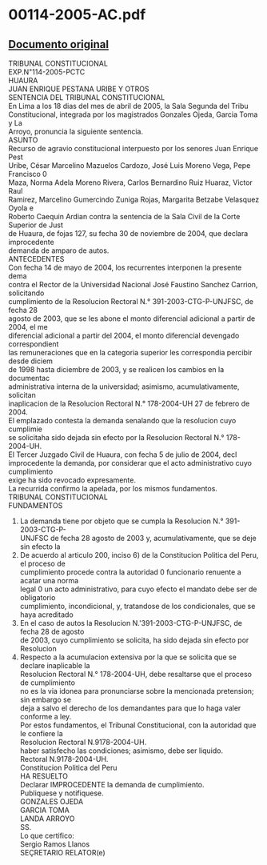 
00114-2005-AC.pdf
=================
  
[Documento original](https://tc.gob.pe/jurisprudencia/2006/00114-2005-AC.pdf)  
---  
TRIBUNAL CONSTITUCIONAL  
EXP.N"114-2005-PCTC  
HUAURA  
JUAN ENRIQUE PESTANA URIBE Y OTROS  
SENTENCIA DEL TRIBUNAL CONSTITUCIONAL  
En Lima a los 18 dias del mes de abril de 2005, la Sala Segunda del Tribu  
Constitucional, integrada por los magistrados Gonzales Ojeda, Garcia Toma y La  
Arroyo, pronuncia la siguiente sentencia.  
ASUNTO  
Recurso de agravio constitucional interpuesto por los senores Juan Enrique Pest  
Uribe, César Marcelino Mazuelos Cardozo, José Luis Moreno Vega, Pepe Francisco 0  
Maza, Norma Adela Moreno Rivera, Carlos Bernardino Ruiz Huaraz, Victor Raul  
Ramirez, Marcelino Gumercindo Zuniga Rojas, Margarita Betzabe Velasquez Oyola e  
Roberto Caequin Ardian contra la sentencia de la Sala Civil de la Corte Superior de Just  
de Huaura, de fojas 127, su fecha 30 de noviembre de 2004, que declara improcedente  
demanda de amparo de autos.  
ANTECEDENTES  
Con fecha 14 de mayo de 2004, los recurrentes interponen la presente dema  
contra el Rector de la Universidad Nacional José Faustino Sanchez Carrion, solicitando  
cumplimiento de la Resolucion Rectoral N.° 391-2003-CTG-P-UNJFSC, de fecha 28  
agosto de 2003, que se les abone el monto diferencial adicional a partir de 2004, el me  
diferencial adicional a partir del 2004, el monto diferencial devengado correspondient  
las remuneraciones que en la categoria superior les correspondia percibir desde diciem  
de 1998 hasta diciembre de 2003, y se realicen los cambios en la documentac  
administrativa interna de la universidad; asimismo, acumulativamente, solicitan  
inaplicacion de la Resolucion Rectoral N.° 178-2004-UH 27 de febrero de 2004.  
El emplazado contesta la demanda senalando que la resolucion cuyo cumplimie  
se solicitaha sido dejada sin efecto por la Resolucion Rectoral N.° 178-2004-UH.  
El Tercer Juzgado Civil de Huaura, con fecha 5 de julio de 2004, decl  
improcedente la demanda, por considerar que el acto administrativo cuyo cumplimiento  
exige ha sido revocado expresamente.  
La recurrida confirmo la apelada, por los mismos fundamentos.  
TRIBUNAL CONSTITUCIONAL  
FUNDAMENTOS  
1. La demanda tiene por objeto que se cumpla la Resolucion N.° 391-2003-CTG-P-  
UNJFSC de fecha 28 agosto de 2003 y, acumulativamente, que se deje sin efecto la  
2. De acuerdo al articulo 200, inciso 6) de la Constitucion Politica del Peru, el proceso de  
cumplimiento procede contra la autoridad 0 funcionario renuente a acatar una norma  
legal 0 un acto administrativo, para cuyo efecto el mandato debe ser de obligatorio  
cumplimiento, incondicional, y, tratandose de los condicionales, que se haya acreditado  
3. En el caso de autos la Resolucion N.'391-2003-CTG-P-UNJFSC, de fecha 28 de agosto  
de 2003, cuyo cumplimiento se solicita, ha sido dejada sin efecto por Resolucion  
4. Respecto a la acumulacion extensiva por la que se solicita que se declare inaplicable la  
Resolucion Rectoral N.° 178-2004-UH, debe resaltarse que el proceso de cumplimiento  
no es la via idonea para pronunciarse sobre la mencionada pretension; sin embargo se  
deja a salvo el derecho de los demandantes para que lo haga valer conforme a ley.  
Por estos fundamentos, el Tribunal Constitucional, con la autoridad que le confiere la  
Resolucion Rectoral N.9178-2004-UH.  
haber satisfecho las condiciones; asimismo, debe ser liquido.  
Rectoral N.9178-2004-UH.  
Constitucion Politica del Peru  
HA RESUELTO  
Declarar IMPROCEDENTE la demanda de cumplimiento.  
Publiquese y notifiquese.  
GONZALES OJEDA  
GARCIA TOMA  
LANDA ARROYO  
SS.  
Lo que certifico:  
Sergio Ramos Llanos  
SEÇRETARIO RELATOR(e)